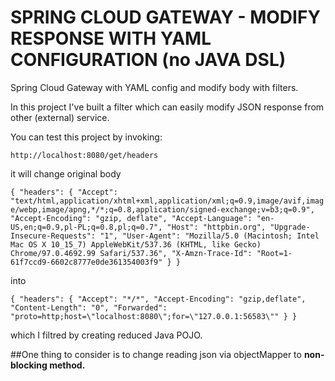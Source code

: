# SPRING CLOUD GATEWAY - MODIFY RESPONSE WITH YAML CONFIGURATION (no JAVA DSL)

Spring Cloud Gateway with YAML config and modify body with filters.

In this project I've built a filter which can easily modify JSON response from other (external) service.

You can test this project by invoking:

`http://localhost:8080/get/headers`

it will change original body 

`{
"headers": {
"Accept": "text/html,application/xhtml+xml,application/xml;q=0.9,image/avif,image/webp,image/apng,*/*;q=0.8,application/signed-exchange;v=b3;q=0.9",
"Accept-Encoding": "gzip, deflate",
"Accept-Language": "en-US,en;q=0.9,pl-PL;q=0.8,pl;q=0.7",
"Host": "httpbin.org",
"Upgrade-Insecure-Requests": "1",
"User-Agent": "Mozilla/5.0 (Macintosh; Intel Mac OS X 10_15_7) AppleWebKit/537.36 (KHTML, like Gecko) Chrome/97.0.4692.99 Safari/537.36",
"X-Amzn-Trace-Id": "Root=1-61f7ccd9-6602c8777e0de361354003f9"
}
}`

into 

`{
"headers": {
"Accept": "*/*",
"Accept-Encoding": "gzip,deflate",
"Content-Length": "0",
"Forwarded": "proto=http;host=\"localhost:8080\";for=\"127.0.0.1:56583\""
}
}`

which I filtred by creating reduced Java POJO.

##One thing to consider is to change reading json via objectMapper to **non-blocking method.**
